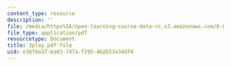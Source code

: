 ```yaml
---
content_type: resource
description: ''
file: /media/https%3A/open-learning-course-data-rc.s3.amazonaws.com/6-004-computation-structures-spring-2017/e36f8a37ba03747af295462b53a34df4_K1dbnQDAG8Q.pdf
file_type: application/pdf
resourcetype: Document
title: 3play pdf file
uid: e36f8a37-ba03-747a-f295-462b53a34df4
---
```

